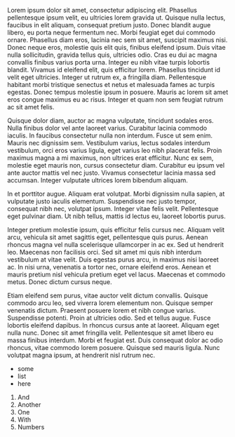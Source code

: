 Lorem ipsum dolor sit amet, consectetur adipiscing elit. Phasellus pellentesque ipsum velit, eu ultricies lorem gravida ut. Quisque nulla lectus, faucibus in elit aliquam, consequat pretium justo. Donec blandit augue libero, eu porta neque fermentum nec. Morbi feugiat eget dui commodo ornare. Phasellus diam eros, lacinia nec sem sit amet, suscipit maximus nisi. Donec neque eros, molestie quis elit quis, finibus eleifend ipsum. Duis vitae nulla sollicitudin, gravida tellus quis, ultricies odio. Cras eu dui ac magna convallis finibus varius porta urna. Integer eu nibh vitae turpis lobortis blandit. Vivamus id eleifend elit, quis efficitur lorem. Phasellus tincidunt id velit eget ultricies. Integer ut rutrum ex, a fringilla diam. Pellentesque habitant morbi tristique senectus et netus et malesuada fames ac turpis egestas. Donec tempus molestie ipsum in posuere. Mauris ac lorem sit amet eros congue maximus eu ac risus. Integer et quam non sem feugiat rutrum ac sit amet felis.

Quisque dolor diam, auctor ac magna vulputate, tincidunt sodales eros. Nulla finibus dolor vel ante laoreet varius. Curabitur lacinia commodo iaculis. In faucibus consectetur nulla non interdum. Fusce ut sem enim. Mauris nec dignissim sem. Vestibulum varius, lectus sodales interdum vestibulum, orci eros varius ligula, eget varius leo nibh placerat felis. Proin maximus magna a mi maximus, non ultrices erat efficitur. Nunc ex sem, molestie eget mauris non, cursus consectetur diam. Curabitur eu ipsum vel ante auctor mattis vel nec justo. Vivamus consectetur lacinia massa sed accumsan. Integer vulputate ultrices lorem bibendum aliquam.

In et porttitor augue. Aliquam erat volutpat. Morbi dignissim nulla sapien, at vulputate justo iaculis elementum. Suspendisse nec justo tempor, consequat nibh nec, volutpat ipsum. Integer vitae felis velit. Pellentesque eget pulvinar diam. Ut nibh tellus, mattis id lectus eu, laoreet lobortis purus.

Integer pretium molestie ipsum, quis efficitur felis cursus nec. Aliquam velit arcu, vehicula sit amet sagittis eget, pellentesque quis purus. Aenean rhoncus magna vel nulla scelerisque ullamcorper in ac ex. Sed ut hendrerit leo. Maecenas non facilisis orci. Sed sit amet mi quis nibh interdum vestibulum at vitae velit. Duis egestas purus arcu, in maximus nisi laoreet ac. In nisi urna, venenatis a tortor nec, ornare eleifend eros. Aenean et mauris pretium nisl vehicula pretium eget vel lacus. Maecenas et commodo metus. Donec dictum cursus neque.

Etiam eleifend sem purus, vitae auctor velit dictum convallis. Quisque commodo arcu leo, sed viverra lorem elementum non. Quisque semper venenatis dictum. Praesent posuere lorem et nibh congue varius. Suspendisse potenti. Proin at ultricies odio. Sed et tellus augue. Fusce lobortis eleifend dapibus. In rhoncus cursus ante at laoreet. Aliquam eget nulla nunc. Donec sit amet fringilla velit. Pellentesque sit amet libero eu massa finibus interdum. Morbi et feugiat est. Duis consequat dolor ac odio rhoncus, vitae commodo lorem posuere. Quisque sed mauris ligula. Nunc volutpat magna ipsum, at hendrerit nisl rutrum nec.

 - some 
 - list
 - here

 1. And
 1. Another
 1. One
 1. With
 1. Numbers